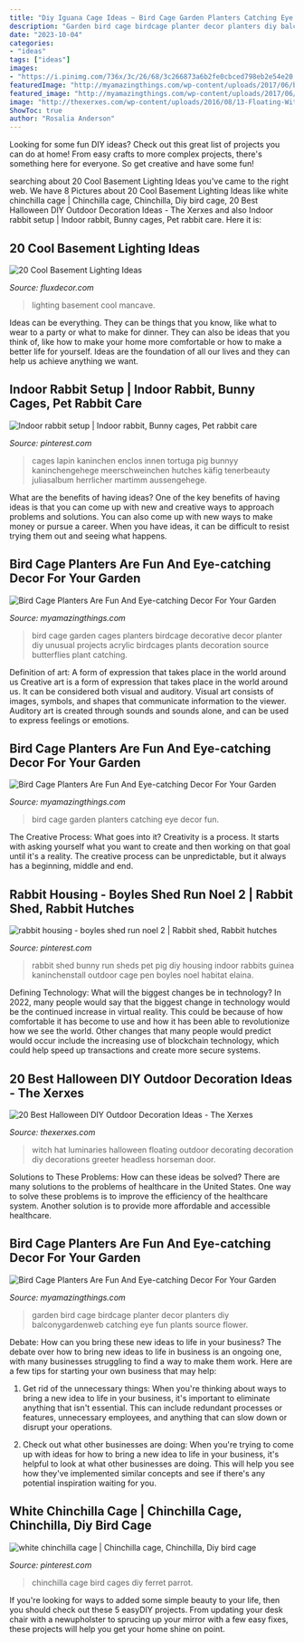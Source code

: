 ```yaml
---
title: "Diy Iguana Cage Ideas ~ Bird Cage Garden Planters Catching Eye Decor Fun"
description: "Garden bird cage birdcage planter decor planters diy balconygardenweb catching eye fun plants source flower"
date: "2023-10-04"
categories:
- "ideas"
tags: ["ideas"]
images:
- "https://i.pinimg.com/736x/3c/26/68/3c266873a6b2fe0cbced798eb2e54e20.jpg"
featuredImage: "http://myamazingthings.com/wp-content/uploads/2017/06/bird-cage-garden-ideas-11.jpg"
featured_image: "http://myamazingthings.com/wp-content/uploads/2017/06/bird-cage-garden-ideas-6.jpg"
image: "http://thexerxes.com/wp-content/uploads/2016/08/13-Floating-Witch-Hat-Luminaries.jpg"
ShowToc: true
author: "Rosalia Anderson"
---
```



Looking for some fun DIY ideas? Check out this great list of projects you can do at home! From easy crafts to more complex projects, there's something here for everyone. So get creative and have some fun!

	

		
searching about 20 Cool Basement Lighting Ideas you've came to the right web. We have 8 Pictures about 20 Cool Basement Lighting Ideas like white chinchilla cage | Chinchilla cage, Chinchilla, Diy bird cage, 20 Best Halloween DIY Outdoor Decoration Ideas - The Xerxes and also Indoor rabbit setup | Indoor rabbit, Bunny cages, Pet rabbit care. Here it is:
		
    
## 20 Cool Basement Lighting Ideas

<img loading=lazy src="https://fluxdecor.com/wp-content/uploads/2014/05/basement-lighting-ideas/17-mancave-lighting.jpg" onerror="this.onerror=null;this.src='https://tse4.mm.bing.net/th?id=OIP.Lv5P2XWwy28z3Ls7FBCDywHaJ4&amp;pid=15.1';" alt="20 Cool Basement Lighting Ideas">

_Source: fluxdecor.com_

>lighting basement cool mancave. 

	

Ideas can be everything. They can be things that you know, like what to wear to a party or what to make for dinner. They can also be ideas that you think of, like how to make your home more comfortable or how to make a better life for yourself. Ideas are the foundation of all our lives and they can help us achieve anything we want.

    
## Indoor Rabbit Setup | Indoor Rabbit, Bunny Cages, Pet Rabbit Care

<img loading=lazy src="https://i.pinimg.com/736x/3c/26/68/3c266873a6b2fe0cbced798eb2e54e20.jpg" onerror="this.onerror=null;this.src='https://tse1.mm.bing.net/th?id=OIP.a8-iXKxIJx91QWUoThfV5QHaHh&amp;pid=15.1';" alt="Indoor rabbit setup | Indoor rabbit, Bunny cages, Pet rabbit care">

_Source: pinterest.com_

>cages lapin kaninchen enclos innen tortuga pig bunnyy kaninchengehege meerschweinchen hutches käfig tenerbeauty juliasalbum herrlicher martimm aussengehege. 

	

What are the benefits of having ideas?
One of the key benefits of having ideas is that you can come up with new and creative ways to approach problems and solutions. You can also come up with new ways to make money or pursue a career. When you have ideas, it can be difficult to resist trying them out and seeing what happens.

    
## Bird Cage Planters Are Fun And Eye-catching Decor For Your Garden

<img loading=lazy src="http://myamazingthings.com/wp-content/uploads/2017/06/bird-cage-garden-ideas-6.jpg" onerror="this.onerror=null;this.src='https://tse3.mm.bing.net/th?id=OIP.HtEq6qT3l4v05G_RdYctogHaLG&amp;pid=15.1';" alt="Bird Cage Planters Are Fun And Eye-catching Decor For Your Garden">

_Source: myamazingthings.com_

>bird cage garden cages planters birdcage decorative decor planter diy unusual projects acrylic birdcages plants decoration source butterflies plant catching. 

	

Definition of art: A form of expression that takes place in the world around us
Creative art is a form of expression that takes place in the world around us. It can be considered both visual and auditory. Visual art consists of images, symbols, and shapes that communicate information to the viewer. Auditory art is created through sounds and sounds alone, and can be used to express feelings or emotions.

    
## Bird Cage Planters Are Fun And Eye-catching Decor For Your Garden

<img loading=lazy src="http://myamazingthings.com/wp-content/uploads/2017/06/bird-cage-garden-ideas-2.jpg" onerror="this.onerror=null;this.src='https://tse2.mm.bing.net/th?id=OIP.WL29Kn_axDVajnJS9MEargHaLH&amp;pid=15.1';" alt="Bird Cage Planters Are Fun And Eye-catching Decor For Your Garden">

_Source: myamazingthings.com_

>bird cage garden planters catching eye decor fun. 

	

The Creative Process: What goes into it?
Creativity is a process. It starts with asking yourself what you want to create and then working on that goal until it's a reality. The creative process can be unpredictable, but it always has a beginning, middle and end.

    
## Rabbit Housing - Boyles Shed Run Noel 2 | Rabbit Shed, Rabbit Hutches

<img loading=lazy src="https://i.pinimg.com/736x/db/1a/c1/db1ac12ca00651dbf140ba86b0f8c816.jpg" onerror="this.onerror=null;this.src='https://tse1.mm.bing.net/th?id=OIP.ubfbFHQd4hThVBTdijo3HAHaJ4&amp;pid=15.1';" alt="rabbit housing - boyles shed run noel 2 | Rabbit shed, Rabbit hutches">

_Source: pinterest.com_

>rabbit shed bunny run sheds pet pig diy housing indoor rabbits guinea kaninchenstall outdoor cage pen boyles noel habitat elaina. 

	

Defining Technology: What will the biggest changes be in technology?
In 2022, many people would say that the biggest change in technology would be the continued increase in virtual reality. This could be because of how comfortable it has become to use and how it has been able to revolutionize how we see the world. Other changes that many people would predict would occur include the increasing use of blockchain technology, which could help speed up transactions and create more secure systems.

    
## 20 Best Halloween DIY Outdoor Decoration Ideas - The Xerxes

<img loading=lazy src="http://thexerxes.com/wp-content/uploads/2016/08/13-Floating-Witch-Hat-Luminaries.jpg" onerror="this.onerror=null;this.src='https://tse3.mm.bing.net/th?id=OIP.19YuMUZoT6zKuNlQYC58qgHaLH&amp;pid=15.1';" alt="20 Best Halloween DIY Outdoor Decoration Ideas - The Xerxes">

_Source: thexerxes.com_

>witch hat luminaries halloween floating outdoor decorating decoration diy decorations greeter headless horseman door. 

	

Solutions to These Problems: How can these ideas be solved?
There are many solutions to the problems of healthcare in the United States. One way to solve these problems is to improve the efficiency of the healthcare system. Another solution is to provide more affordable and accessible healthcare.

    
## Bird Cage Planters Are Fun And Eye-catching Decor For Your Garden

<img loading=lazy src="http://myamazingthings.com/wp-content/uploads/2017/06/bird-cage-garden-ideas-11.jpg" onerror="this.onerror=null;this.src='https://tse4.mm.bing.net/th?id=OIP.MkibNDDhH9gPgC1ixvpzagAAAA&amp;pid=15.1';" alt="Bird Cage Planters Are Fun And Eye-catching Decor For Your Garden">

_Source: myamazingthings.com_

>garden bird cage birdcage planter decor planters diy balconygardenweb catching eye fun plants source flower. 

	

Debate: How can you bring these new ideas to life in your business?
The debate over how to bring new ideas to life in business is an ongoing one, with many businesses struggling to find a way to make them work. Here are a few tips for starting your own business that may help: 
1. Get rid of the unnecessary things: When you're thinking about ways to bring a new idea to life in your business, it's important to eliminate anything that isn't essential. This can include redundant processes or features, unnecessary employees, and anything that can slow down or disrupt your operations. 

2. Check out what other businesses are doing: When you're trying to come up with ideas for how to bring a new idea to life in your business, it's helpful to look at what other businesses are doing. This will help you see how they've implemented similar concepts and see if there's any potential inspiration waiting for you.

    
## White Chinchilla Cage | Chinchilla Cage, Chinchilla, Diy Bird Cage

<img loading=lazy src="https://i.pinimg.com/736x/2c/04/5f/2c045fd9ffd491c6f29257f58a5d45c4--woodwork-chinchilla-cage.jpg" onerror="this.onerror=null;this.src='https://tse4.mm.bing.net/th?id=OIP.OkI0oZE-njVsiPlY0zZJVAHaLH&amp;pid=15.1';" alt="white chinchilla cage | Chinchilla cage, Chinchilla, Diy bird cage">

_Source: pinterest.com_

>chinchilla cage bird cages diy ferret parrot. 

	

If you're looking for ways to added some simple beauty to your life, then you should check out these 5 easyDIY projects. From updating your desk chair with a newupholster to sprucing up your mirror with a few easy fixes, these projects will help you get your home shine on point.

